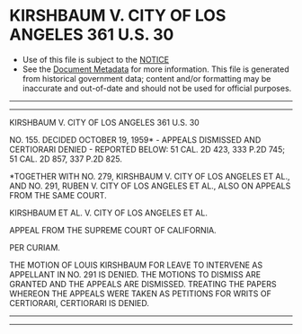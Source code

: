 ---
---

# KIRSHBAUM V. CITY OF LOS ANGELES 361 U.S. 30

* Use of this file is subject to the [NOTICE](https://github.com/publicdocs/notice/blob/master/NOTICE)
* See the [Document Metadata](../../../) for more information.
  This file is generated from historical government data; content and/or formatting may be inaccurate and out-of-date and should not be used for official purposes.

----------
----------

KIRSHBAUM V. CITY OF LOS ANGELES 361 U.S. 30

NO. 155.  DECIDED OCTOBER 19, 1959\* - APPEALS DISMISSED AND CERTIORARI DENIED - REPORTED BELOW:  51 CAL. 2D 423, 333 P.2D 745; 51 CAL. 2D 857, 337 P.2D 825.

\*TOGETHER WITH NO. 279, KIRSHBAUM V. CITY OF LOS ANGELES ET AL., AND NO. 291, RUBEN V. CITY OF LOS ANGELES ET AL., ALSO ON APPEALS FROM THE SAME COURT.

KIRSHBAUM ET AL. V. CITY OF LOS ANGELES ET AL.

APPEAL FROM THE SUPREME COURT OF CALIFORNIA.

PER CURIAM.

THE MOTION OF LOUIS KIRSHBAUM FOR LEAVE TO INTERVENE AS APPELLANT IN NO. 291 IS DENIED.  THE MOTIONS TO DISMISS ARE GRANTED AND THE APPEALS ARE DISMISSED.  TREATING THE PAPERS WHEREON THE APPEALS WERE TAKEN AS PETITIONS FOR WRITS OF CERTIORARI, CERTIORARI IS DENIED.


----------
----------

